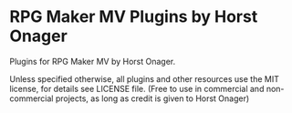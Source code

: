 # RPG Maker MV Plugins by Horst Onager
Plugins for RPG Maker MV by Horst Onager.

Unless specified otherwise, all plugins and other resources use the MIT license, for details see LICENSE file. (Free to use in commercial and non-commercial projects, as long as credit is given to Horst Onager)
